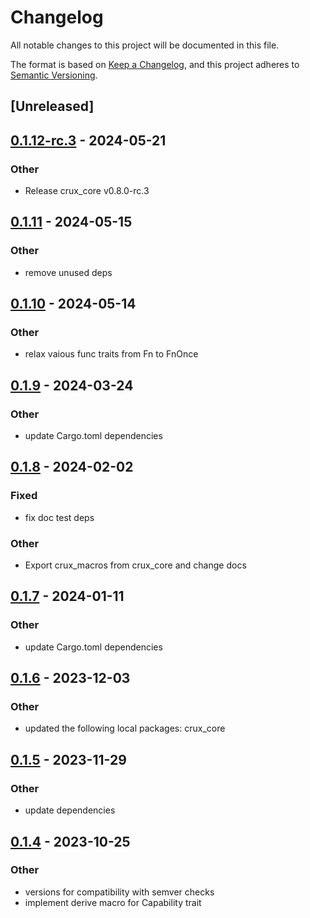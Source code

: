 # Changelog

All notable changes to this project will be documented in this file.

The format is based on [Keep a Changelog](https://keepachangelog.com/en/1.0.0/),
and this project adheres to [Semantic Versioning](https://semver.org/spec/v2.0.0.html).

## [Unreleased]

## [0.1.12-rc.3](https://github.com/redbadger/crux/compare/crux_platform-v0.1.11...crux_platform-v0.1.12-rc.3) - 2024-05-21

### Other

- Release crux_core v0.8.0-rc.3

## [0.1.11](https://github.com/redbadger/crux/compare/crux_platform-v0.1.10...crux_platform-v0.1.11) - 2024-05-15

### Other

- remove unused deps

## [0.1.10](https://github.com/redbadger/crux/compare/crux_platform-v0.1.9...crux_platform-v0.1.10) - 2024-05-14

### Other

- relax vaious func traits from Fn to FnOnce

## [0.1.9](https://github.com/redbadger/crux/compare/crux_platform-v0.1.8...crux_platform-v0.1.9) - 2024-03-24

### Other

- update Cargo.toml dependencies

## [0.1.8](https://github.com/redbadger/crux/compare/crux_platform-v0.1.7...crux_platform-v0.1.8) - 2024-02-02

### Fixed

- fix doc test deps

### Other

- Export crux_macros from crux_core and change docs

## [0.1.7](https://github.com/redbadger/crux/compare/crux_platform-v0.1.6...crux_platform-v0.1.7) - 2024-01-11

### Other

- update Cargo.toml dependencies

## [0.1.6](https://github.com/redbadger/crux/compare/crux_platform-v0.1.5...crux_platform-v0.1.6) - 2023-12-03

### Other

- updated the following local packages: crux_core

## [0.1.5](https://github.com/redbadger/crux/compare/crux_platform-v0.1.4...crux_platform-v0.1.5) - 2023-11-29

### Other

- update dependencies

## [0.1.4](https://github.com/redbadger/crux/compare/crux_platform-v0.1.3...crux_platform-v0.1.4) - 2023-10-25

### Other

- versions for compatibility with semver checks
- implement derive macro for Capability trait
